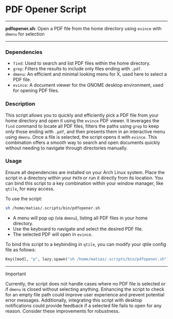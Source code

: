 # PDF Opener Script

---

**pdfopener.sh**: Open a PDF file from the home directory using `evince` with `dmenu` for selection

---

### Dependencies

- `find`: Used to search and list PDF files within the home directory.
- `grep`: Filters the results to include only files ending with `.pdf`.
- `dmenu`: An efficient and minimal looking menu for X, used here to select a PDF file.
- `evince`: A document viewer for the GNOME desktop environment, used for opening PDF files.

### Description

This script allows you to quickly and efficiently pick a PDF file from your home directory and open it using the `evince` PDF viewer. It leverages the `find` command to locate all PDF files, filters the paths using `grep` to keep only those ending with `.pdf`, and then presents them in an interactive menu using `dmenu`. Once a file is selected, the script opens it with `evince`. This combination offers a smooth way to search and open documents quickly without needing to navigate through directories manually.

### Usage

Ensure all dependencies are installed on your Arch Linux system. Place the script in a directory within your `PATH` or run it directly from its location. You can bind this script to a key combination within your window manager, like `qtile`, for easy access. 

To use the script:

```bash
sh /home/matias/.scripts/bin/pdfopener.sh
```

- A menu will pop up (via `dmenu`), listing all PDF files in your home directory.
- Use the keyboard to navigate and select the desired PDF file.
- The selected PDF will open in `evince`.

To bind this script to a keybinding in `qtile`, you can modify your qtile config file as follows:

```python
Key([mod], "p", lazy.spawn("sh /home/matias/.scripts/bin/pdfopener.sh")),
```

---

> [!IMPORTANT]
> Currently, the script does not handle cases where no PDF file is selected or if `dmenu` is closed without selecting anything. Enhancing the script to check for an empty file path could improve user experience and prevent potential error messages. Additionally, integrating this script with desktop notifications could provide feedback if a selected file fails to open for any reason. Consider these improvements for robustness.